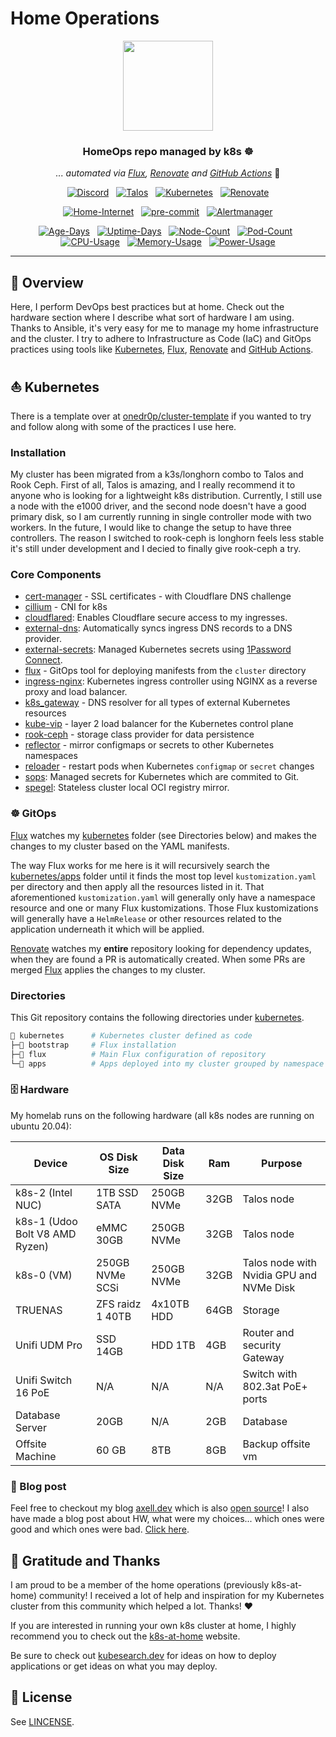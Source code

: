 # Home Operations

<div align="center">

<img src="https://i.imgur.com/gdvBkNE.png" align="center" width="144px" height="144px"/>

### HomeOps repo managed by k8s  :wheel_of_dharma:

_... automated via [Flux](https://github.com/fluxcd/flux2), [Renovate](https://github.com/renovatebot/renovate) and [GitHub Actions](https://github.com/features/actions)_ :robot:

</div>

<div align="center">

[![Discord](https://img.shields.io/discord/673534664354430999?style=for-the-badge&label&logo=discord&logoColor=white&color=blue)](https://discord.gg/home-operations)&nbsp;&nbsp;
[![Talos](https://img.shields.io/endpoint?url=https%3A%2F%2Fkromgo.juno.moe%2Ftalos_version&style=for-the-badge&logo=talos&logoColor=white&color=blue&label=%20)](https://talos.dev)&nbsp;&nbsp;
[![Kubernetes](https://img.shields.io/endpoint?url=https%3A%2F%2Fkromgo.juno.moe%2Fkubernetes_version&style=for-the-badge&logo=kubernetes&logoColor=white&color=blue&label=%20)](https://kubernetes.io)&nbsp;&nbsp;
[![Renovate](https://img.shields.io/github/actions/workflow/status/axeII/home-ops/renovate.yaml?branch=main&label=&logo=renovatebot&style=for-the-badge&color=blue)](https://github.com/axeII/home-ops/actions/workflows/renovate.yaml)

</div>

<div align="center">

[![Home-Internet](https://img.shields.io/endpoint?url=https%3A%2F%2Fhealthchecks.io%2Fb%2F2%2Fd7bbc17d-0348-4fbf-9db6-946c4b7d5bf0.shields&style=for-the-badge&logo=ubiquiti&logoColor=white&label=Home%20Internet)](https://github.com/axeII/home-ops/blob/main/README.md#file_cabinet-hardware)&nbsp;&nbsp;
[![pre-commit](https://img.shields.io/badge/pre--commit-enabled-brightgreen?logo=pre-commit&logoColor=white&style=for-the-badge)](https://github.com/pre-commit/pre-commit)&nbsp;&nbsp;
[![Alertmanager](https://img.shields.io/endpoint?url=https%3A%2F%2Fhealthchecks.io%2Fb%2F2%2Faf7af6f2-3052-4360-94b8-0ddd4ee09109.shields&style=for-the-badge&logo=prometheus&logoColor=white&label=Alertmanager)](https://github.com/axeII/home-ops/blob/main/README.md)

</div>

<div align="center">

[![Age-Days](https://img.shields.io/endpoint?url=https%3A%2F%2Fkromgo.juno.moe%2Fcluster_age_days&style=flat-square&label=Age)](https://github.com/kashalls/kromgo)&nbsp;&nbsp;
[![Uptime-Days](https://img.shields.io/endpoint?url=https%3A%2F%2Fkromgo.juno.moe%2Fcluster_uptime_days&style=flat-square&label=Uptime)](https://github.com/kashalls/kromgo)&nbsp;&nbsp;
[![Node-Count](https://img.shields.io/endpoint?url=https%3A%2F%2Fkromgo.juno.moe%2Fcluster_node_count&style=flat-square&label=Nodes)](https://github.com/kashalls/kromgo)&nbsp;&nbsp;
[![Pod-Count](https://img.shields.io/endpoint?url=https%3A%2F%2Fkromgo.juno.moe%2Fcluster_pod_count&style=flat-square&label=Pods)](https://github.com/kashalls/kromgo)&nbsp;&nbsp;
[![CPU-Usage](https://img.shields.io/endpoint?url=https%3A%2F%2Fkromgo.juno.moe%2Fcluster_cpu_usage&style=flat-square&label=CPU)](https://github.com/kashalls/kromgo)&nbsp;&nbsp;
[![Memory-Usage](https://img.shields.io/endpoint?url=https%3A%2F%2Fkromgo.juno.moe%2Fcluster_memory_usage&style=flat-square&label=Memory)](https://github.com/kashalls/kromgo)&nbsp;&nbsp;
[![Power-Usage](https://img.shields.io/endpoint?url=https%3A%2F%2Fkromgo.juno.moe%2Fcluster_power_usage&style=flat-square&label=Power)](https://github.com/kashalls/kromgo)
</div>

---

## 📖  Overview

Here, I perform DevOps best practices but at home. Check out the hardware section where I describe what sort of hardware I am using. Thanks to Ansible, it's very easy for me to manage my home infrastructure and the cluster.  I try to adhere to Infrastructure as Code (IaC) and GitOps practices using tools like [Kubernetes](https://github.com/kubernetes/kubernetes), [Flux](https://github.com/fluxcd/flux2), [Renovate](https://github.com/renovatebot/renovate) and [GitHub Actions](https://github.com/features/actions).

## ⛵ Kubernetes

There is a template over at [onedr0p/cluster-template](https://github.com/onedr0p/cluster-template) if you wanted to try and follow along with some of the practices I use here.

### Installation

My cluster has been migrated from a k3s/longhorn combo to Talos and Rook Ceph. First of all, Talos is amazing, and I really recommend it to anyone who is looking for a lightweight k8s distribution. Currently, I still use a node with the e1000 driver, and the second node doesn't have a good primary disk, so I am currently running in single controller mode with two workers. In the future, I would like to change the setup to have three controllers. The reason I switched to rook-ceph is longhorn feels less stable it's still under development and I decied to finally give rook-ceph a try.


### Core Components

- [cert-manager](https://cert-manager.io/) - SSL certificates - with Cloudflare DNS challenge
- [cillium](https://github.com/cilium/cilium) - CNI for k8s
- [cloudflared](https://github.com/cloudflare/cloudflared): Enables Cloudflare secure access to my ingresses.
- [external-dns](https://github.com/kubernetes-sigs/external-dns): Automatically syncs ingress DNS records to a DNS provider.
- [external-secrets](https://github.com/external-secrets/external-secrets): Managed Kubernetes secrets using [1Password Connect](https://github.com/1Password/connect).
- [flux](https://toolkit.fluxcd.io/) - GitOps tool for deploying manifests from the `cluster` directory
- [ingress-nginx](https://github.com/kubernetes/ingress-nginx): Kubernetes ingress controller using NGINX as a reverse proxy and load balancer.
- [k8s_gateway](https://github.com/ori-edge/k8s_gateway) - DNS resolver for all types of external Kubernetes resources
- [kube-vip](https://kube-vip.io) - layer 2 load balancer for the Kubernetes control plane
- [rook-ceph](https://rook.io) - storage class provider for data persistence
- [reflector](https://github.com/emberstack/kubernetes-reflector) - mirror configmaps or secrets to other Kubernetes namespaces
- [reloader](https://github.com/stakater/Reloader) - restart pods when Kubernetes `configmap` or `secret` changes
- [sops](https://github.com/getsops/sops): Managed secrets for Kubernetes which are commited to Git.
- [spegel](https://github.com/spegel-org/spegel): Stateless cluster local OCI registry mirror.


### ☸ GitOps

[Flux](https://github.com/fluxcd/flux2) watches my [kubernetes](./kubernetes) folder (see Directories below) and makes the changes to my cluster based on the YAML manifests.

The way Flux works for me here is it will recursively search the [kubernetes/apps](./kubernetes/apps) folder until it finds the most top level `kustomization.yaml` per directory and then apply all the resources listed in it. That aforementioned `kustomization.yaml` will generally only have a namespace resource and one or many Flux kustomizations. Those Flux kustomizations will generally have a `HelmRelease` or other resources related to the application underneath it which will be applied.

[Renovate](https://github.com/renovatebot/renovate) watches my **entire** repository looking for dependency updates, when they are found a PR is automatically created. When some PRs are merged [Flux](https://github.com/fluxcd/flux2) applies the changes to my cluster.

### Directories

This Git repository contains the following directories under [kubernetes](./kubernetes).

```sh
📁 kubernetes      # Kubernetes cluster defined as code
├─📁 bootstrap     # Flux installation
├─📁 flux          # Main Flux configuration of repository
└─📁 apps          # Apps deployed into my cluster grouped by namespace (see below)
```


### :file_cabinet: Hardware

My homelab runs on the following hardware (all k8s nodes are running on ubuntu 20.04):

<!-- textlint-disable -->
| Device                 | OS Disk Size     | Data Disk Size | Ram  | Purpose                         |
|------------------------|------------------|----------------|------|---------------------------------|
| k8s-2 (Intel NUC)              | 1TB SSD SATA    |  250GB NVMe   | 32GB | Talos node                        |
| k8s-1 (Udoo Bolt V8 AMD Ryzen) | eMMC 30GB|  250GB NVMe | 32GB | Talos node                        |
| k8s-0 (VM) | 250GB NVMe SCSi |  250GB NVMe    | 32GB | Talos node with Nvidia GPU and NVMe Disk|
| TRUENAS                | ZFS raidz 1 40TB | 4x10TB HDD     | 64GB | Storage                         |
| Unifi UDM Pro          | SSD 14GB         | HDD 1TB        | 4GB  | Router and security Gateway     |
| Unifi Switch 16 PoE    | N/A              | N/A            | N/A  | Switch with 802.3at PoE+ ports  |
| Database Server| 20GB   |N/A          | 2GB  | Database  |
| Offsite Machine        | 60 GB            | 8TB            | 8GB  | Backup offsite vm |
<!-- textlint-enable -->

### 📰 Blog post

Feel free to checkout my blog [axell.dev](https://axell.dev) which is also [open source](https://github.com/axeII/my-blog)!
I also have made a blog post about HW, what were my choices... which ones were good and which ones were bad. [Click here](https://axell.dev/favorite/my-home-lab/).


## 🤝 Gratitude and Thanks

I am proud to be a member of the home operations (previously k8s-at-home) community! I received a lot of help and inspiration for my Kubernetes cluster from this community which helped a lot. Thanks! :heart:


If you are interested in running your own k8s cluster at home, I highly recommend you to check out the [k8s-at-home](https://k8s-at-home.com) website.

Be sure to check out [kubesearch.dev](https://kubesearch.dev) for ideas on how to deploy applications or get ideas on what you may deploy.

## 🔏 License

See [LINCENSE](https://raw.githubusercontent.com/axeII/home-ops/refs/heads/main/LICENCE).
